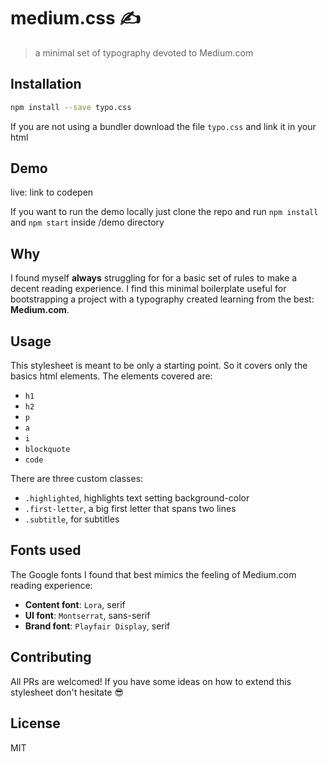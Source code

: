 # medium.css ✍
> a minimal set of typography devoted to Medium.com

## Installation
```sh
npm install --save typo.css
```

If you are not using a bundler download the file ```typo.css``` and link it in your html

## Demo
live:
link to codepen

If you want to run the demo locally just clone the repo and run ```npm install``` and ```npm start``` inside /demo directory

## Why
I found myself **always** struggling for for a basic set of rules to make a decent reading experience. I find this minimal boilerplate useful for bootstrapping a project with a typography created learning from the best: **Medium.com**.

## Usage
This stylesheet is meant to be only a starting point. So it covers only the basics html elements.
The elements covered are:
- ```h1```
- ```h2```
- ```p```
- ```a```
- ```i```
- ```blockquote```
- ```code```

There are three custom classes:
- ```.highlighted```, highlights text setting background-color
- ```.first-letter```, a big first letter that spans two lines
- ```.subtitle```, for subtitles 

## Fonts used
The Google fonts I found that best mimics the feeling of Medium.com reading experience: 
- **Content font**: ```Lora```, serif
- **UI font**: ```Montserrat```, sans-serif
- **Brand font**: ```Playfair Display```, serif

## Contributing
All PRs are welcomed! If you have some ideas on how to extend this stylesheet don't hesitate 😎

## License
MIT
